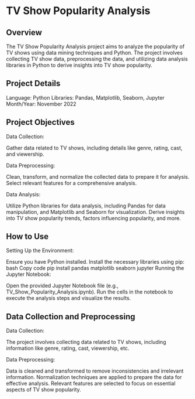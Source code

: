 # TV Show Popularity Analysis

## Overview
The TV Show Popularity Analysis project aims to analyze the popularity of TV shows using data mining techniques and Python. The project involves collecting TV show data, preprocessing the data, and utilizing data analysis libraries in Python to derive insights into TV show popularity.

## Project Details
Language: Python
Libraries: Pandas, Matplotlib, Seaborn, Jupyter
Month/Year: November 2022

## Project Objectives
Data Collection:

Gather data related to TV shows, including details like genre, rating, cast, and viewership.

Data Preprocessing:

Clean, transform, and normalize the collected data to prepare it for analysis.
Select relevant features for a comprehensive analysis.

Data Analysis:

Utilize Python libraries for data analysis, including Pandas for data manipulation, and Matplotlib and Seaborn for visualization.
Derive insights into TV show popularity trends, factors influencing popularity, and more.

## How to Use
Setting Up the Environment:

Ensure you have Python installed.
Install the necessary libraries using pip:
bash
Copy code
pip install pandas matplotlib seaborn jupyter
Running the Jupyter Notebook:

Open the provided Jupyter Notebook file (e.g., TV_Show_Popularity_Analysis.ipynb).
Run the cells in the notebook to execute the analysis steps and visualize the results.

## Data Collection and Preprocessing
Data Collection:

The project involves collecting data related to TV shows, including information like genre, rating, cast, viewership, etc.

Data Preprocessing:

Data is cleaned and transformed to remove inconsistencies and irrelevant information.
Normalization techniques are applied to prepare the data for effective analysis.
Relevant features are selected to focus on essential aspects of TV show popularity.
